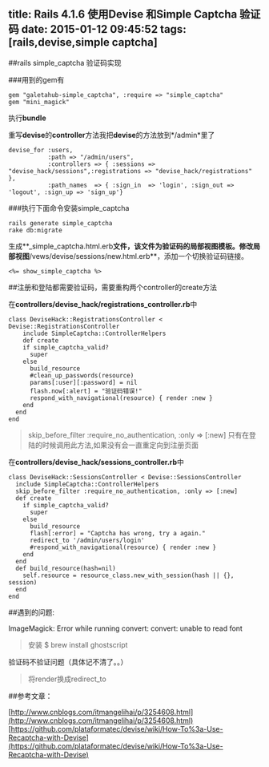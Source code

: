 title: Rails 4.1.6 使用Devise 和Simple Captcha 验证码
date: 2015-01-12 09:45:52
tags: [rails,devise,simple captcha]
---

##rails simple_captcha 验证码实现

###用到的gem有

```rails
gem "galetahub-simple_captcha", :require => "simple_captcha"
gem "mini_magick"
```
<!--more-->
执行**bundle**

重写**devise**的**controller**方法我把**devise**的方法放到*/admin*里了

```rails
devise_for :users,
           :path => "/admin/users",
           :controllers => { :sessions => "devise_hack/sessions",:registrations => "devise_hack/registrations" },
           :path_names  => { :sign_in  => 'login', :sign_out => 'logout', :sign_up => 'sign_up'}
```

###执行下面命令安装simple_captcha

```rails
rails generate simple_captcha
rake db:migrate
```

生成**_simple_captcha.html.erb**文件，该文件为验证码的局部视图模板。修改局部视图**/vews/devise/sessions/new.html.erb**，添加一个切换验证码链接。

```rails
<%= show_simple_captcha %>
```

##注册和登陆都需要验证码，需要重构两个controller的create方法

在**controllers/devise_hack/registrations_controller.rb**中

```rails
class DeviseHack::RegistrationsController < Devise::RegistrationsController
    include SimpleCaptcha::ControllerHelpers
    def create
    if simple_captcha_valid?
      super
    else
      build_resource
      #clean_up_passwords(resource)
      params[:user][:password] = nil
      flash.now[:alert] = "验证码错误!"
      respond_with_navigational(resource) { render :new }
    end
  end
end
```

> skip_before_filter :require_no_authentication, :only => [:new]
只有在登陆的时候调用此方法,如果没有会一直重定向到注册页面

在**controllers/devise_hack/sessions_controller.rb**中

```rails
class DeviseHack::SessionsController < Devise::SessionsController
  include SimpleCaptcha::ControllerHelpers
  skip_before_filter :require_no_authentication, :only => [:new]
  def create
    if simple_captcha_valid?
      super
    else
      build_resource
      flash[:error] = "Captcha has wrong, try a again."
      redirect_to '/admin/users/login'
      #respond_with_navigational(resource) { render :new }
    end
  end
  def build_resource(hash=nil)
    self.resource = resource_class.new_with_session(hash || {}, session)
  end
end
```

##遇到的问题:

ImageMagick: Error while running convert: convert: unable to read font

> 安装 $ brew install ghostscript

验证码不验证问题（具体记不清了。。）

> 将render换成redirect_to

##参考文章：

[http://www.cnblogs.com/itmangelihai/p/3254608.html](http://www.cnblogs.com/itmangelihai/p/3254608.html)
[https://github.com/plataformatec/devise/wiki/How-To%3a-Use-Recaptcha-with-Devise](https://github.com/plataformatec/devise/wiki/How-To%3a-Use-Recaptcha-with-Devise)